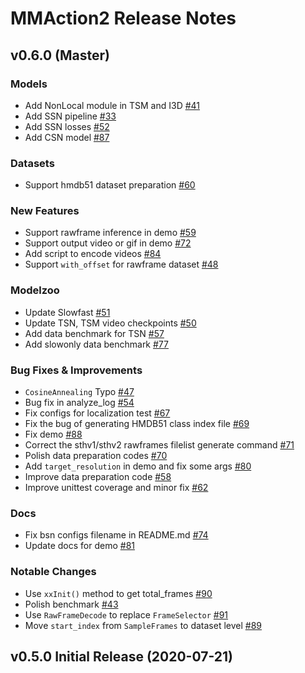 
# MMAction2 Release Notes

## v0.6.0 (Master)

### Models
* Add NonLocal module in TSM and I3D [#41](https://github.com/open-mmlab/mmaction2/pull/41)
* Add SSN pipeline [#33](https://github.com/open-mmlab/mmaction2/pull/33)
* Add SSN losses [#52](https://github.com/open-mmlab/mmaction2/pull/52)
* Add CSN model [#87](https://github.com/open-mmlab/mmaction2/pull/87)

### Datasets

* Support hmdb51 dataset preparation [#60](https://github.com/open-mmlab/mmaction2/pull/60)

### New Features

* Support rawframe inference in demo [#59](https://github.com/open-mmlab/mmaction2/pull/59)
* Support output video or gif in demo [#72](https://github.com/open-mmlab/mmaction2/pull/72)
* Add script to encode videos [#84](https://github.com/open-mmlab/mmaction2/pull/84)
* Support `with_offset` for rawframe dataset [#48](https://github.com/open-mmlab/mmaction2/pull/48)

### Modelzoo

* Update Slowfast [#51](https://github.com/open-mmlab/mmaction2/pull/51)
* Update TSN, TSM video checkpoints [#50](https://github.com/open-mmlab/mmaction2/pull/50)
* Add data benchmark for TSN [#57](https://github.com/open-mmlab/mmaction2/pull/57)
* Add slowonly data benchmark [#77](https://github.com/open-mmlab/mmaction2/pull/77)

### Bug Fixes & Improvements

* `CosineAnnealing` Typo [#47](https://github.com/open-mmlab/mmaction2/pull/47)
* Bug fix in analyze_log [#54](https://github.com/open-mmlab/mmaction2/pull/54)
* Fix configs for localization test [#67](https://github.com/open-mmlab/mmaction2/pull/67)
* Fix the bug of generating HMDB51 class index file [#69](https://github.com/open-mmlab/mmaction2/pull/69)
* Fix demo [#88](https://github.com/open-mmlab/mmaction2/pull/88)
* Correct the sthv1/sthv2 rawframes filelist generate command [#71](https://github.com/open-mmlab/mmaction2/pull/71)
* Polish data preparation codes [#70](https://github.com/open-mmlab/mmaction2/pull/70)
* Add `target_resolution` in demo and fix some args [#80](https://github.com/open-mmlab/mmaction2/pull/80)
* Improve data preparation code [#58](https://github.com/open-mmlab/mmaction2/pull/58)
* Improve unittest coverage and minor fix [#62](https://github.com/open-mmlab/mmaction2/pull/62)

### Docs

* Fix bsn configs filename in README.md [#74](https://github.com/open-mmlab/mmaction2/pull/74)
* Update docs for demo [#81](https://github.com/open-mmlab/mmaction2/pull/81)

### Notable Changes

* Use `xxInit()` method to get total_frames [#90](https://github.com/open-mmlab/mmaction2/pull/90)
* Polish benchmark [#43](https://github.com/open-mmlab/mmaction2/pull/43)
* Use `RawFrameDecode` to replace `FrameSelector` [#91](https://github.com/open-mmlab/mmaction2/pull/91)
* Move `start_index` from `SampleFrames` to dataset level [#89](https://github.com/open-mmlab/mmaction2/pull/89)

## v0.5.0 Initial Release (2020-07-21)
